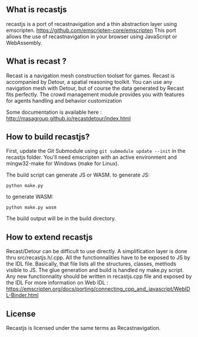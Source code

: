 ## What is recastjs

recastjs is a port of recastnavigation and a thin abstraction layer using emscripten. https://github.com/emscripten-core/emscripten
This port allows the use of recastnavigation in your browser using JavaScript or WebAssembly.

## What is recast ?

Recast is a navigation mesh construction toolset for games. 
Recast is accompanied by Detour, a spatial reasoning toolkit. 
You can use any navigation mesh with Detour, but of course the data generated by Recast fits perfectly.
The crowd management module provides you with features for agents handling and behavior customization

Some documentation is available here : http://masagroup.github.io/recastdetour/index.html

## How to build recastjs?

First, update the Git Submodule using `git submodule update --init` in the recastjs folder.
You'll need emscripten with an active environment and mingw32-make for Windows (make for Linux). 

The build script can generate JS or WASM.
to generate JS:

`python make.py`

to generate WASM:

`python make.py wasm`

The build output will be in the build directory.

## How to extend recastjs

Recast/Detour can be difficult to use directly. A simplification layer is done thru src/recastjs.h/.cpp. All the functionnalities have to be exposed to JS by the IDL file. 
Basically, that file lists all the structures, classes, methods visible to JS. The glue generation and build is handled ny make.py script. Any new functionnality should be written in recastjs.cpp file and exposed by the IDL
For more information on Web IDL : https://emscripten.org/docs/porting/connecting_cpp_and_javascript/WebIDL-Binder.html

## License

Recastjs is licensed under the same terms as Recastnavigation. 